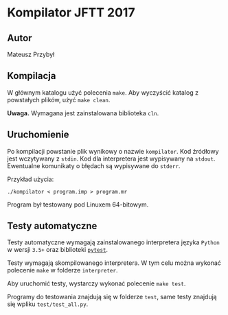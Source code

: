 # Kompilator JFTT 2017

## Autor

Mateusz Przybył

## Kompilacja

W głównym katalogu użyć polecenia `make`.
Aby wyczyścić katalog z powstałych plików, użyć `make clean`.

**Uwaga.** Wymagana jest zainstalowana biblioteka `cln`.

## Uruchomienie

Po kompilacji powstanie plik wynikowy o nazwie `kompilator`.
Kod źródłowy jest wczytywany z `stdin`.
Kod dla interpretera jest wypisywany na `stdout`.
Ewentualne komunikaty o błędach są wypisywane do `stderr`.

Przykład użycia:

    ./kompilator < program.imp > program.mr

Program był testowany pod Linuxem 64-bitowym. 

## Testy automatyczne

Testy automatyczne wymagają zainstalowanego interpretera języka `Python`
w wersji `3.5+` oraz biblioteki [`pytest`](https://pytest.org/).

Testy wymagają skompilowanego interpretera. W tym celu
można wykonać polecenie `make` w folderze `interpreter`.

Aby uruchomić testy, wystarczy wykonać polecenie `make test`.

Programy do testowania znajdują się w folderze `test`, same testy
znajdują się wpliku `test/test_all.py`.

